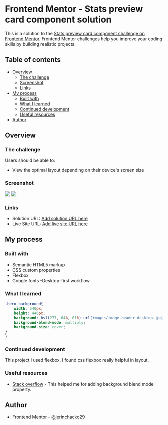 # Frontend Mentor - Stats preview card component solution

This is a solution to the [Stats preview card component challenge on Frontend Mentor](https://www.frontendmentor.io/challenges/stats-preview-card-component-8JqbgoU62). Frontend Mentor challenges help you improve your coding skills by building realistic projects. 

## Table of contents

- [Overview](#overview)
  - [The challenge](#the-challenge)
  - [Screenshot](#screenshot)
  - [Links](#links)
- [My process](#my-process)
  - [Built with](#built-with)
  - [What I learned](#what-i-learned)
  - [Continued development](#continued-development)
  - [Useful resources](#useful-resources)
- [Author](#author)


## Overview

### The challenge

Users should be able to:

- View the optimal layout depending on their device's screen size

### Screenshot

![](./Desktop-screenshot.jpg)
![](./Mobile-screenshot.jpg)

### Links

- Solution URL: [Add solution URL here](https://your-solution-url.com)
- Live Site URL: [Add live site URL here](https://your-live-site-url.com)

## My process

### Built with

- Semantic HTML5 markup
- CSS custom properties
- Flexbox
- Google fonts
-Desktop-first workflow



### What I learned

```css
.hero-background{
    width: 540px;
    height: 446px;
    background: hsl(277, 64%, 61%) url(images/image-header-desktop.jpg) no-repeat center;
    background-blend-mode: multiply;
    background-size: cover;
}
}
```
### Continued development

This project I used flexbox. I found css flexbox really helpful in layout.


### Useful resources

- [Stack overflow](https://stackoverflow.com/) - This helped me for adding background blend mode property.

## Author

- Frontend Mentor - [@jerinchacko29](https://www.frontendmentor.io/profile/jerinchacko29)



